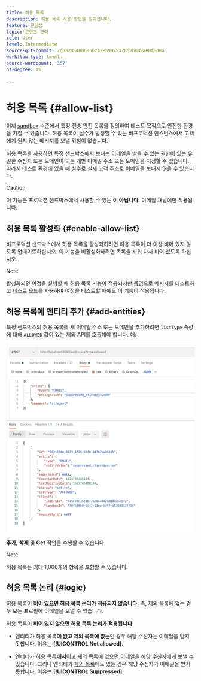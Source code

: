 ```yaml
---
title: 허용 목록
description: 허용 목록 사용 방법을 알아봅니다.
feature: 전달성
topic: 콘텐츠 관리
role: User
level: Intermediate
source-git-commit: 2d03285400b86b2c296997537852bb89ae0f6d0a
workflow-type: tm+mt
source-wordcount: '357'
ht-degree: 1%

---
```


# 허용 목록 {#allow-list}

이제 [sandbox](administration/sandboxes.md) 수준에서 특정 전송 안전 목록을 정의하여 테스트 목적으로 안전한 환경을 가질 수 있습니다. 허용 목록이 실수가 발생할 수 있는 비프로덕션 인스턴스에서 고객에게 원치 않는 메시지를 보낼 위험이 없습니다.

허용 목록을 사용하면 특정 샌드박스에서 보내는 이메일을 받을 수 있는 권한이 있는 유일한 수신자 또는 도메인이 되는 개별 이메일 주소 또는 도메인을 지정할 수 있습니다. 따라서 테스트 환경에 있을 때 실수로 실제 고객 주소로 이메일을 보내지 않을 수 있습니다.


>[!CAUTION]
>
>이 기능은 프로덕션 샌드박스에서 사용할 수 있는 **이 아닙니다.** 이메일 채널에만 적용됩니다.


## 허용 목록 활성화 {#enable-allow-list}

비프로덕션 샌드박스에서 허용 목록을 활성화하려면 허용 목록이 더 이상 비어 있지 않도록 업데이트하십시오. 이 기능을 비활성화하려면 목록을 지워 다시 비어 있도록 하십시오.

<!--
you need to make an Adobe API call.

* Using this API, you can also disable the feature at any time.

* You can update the allowed list before or after enabling the feature.

* The allowed list logic applies when the feature is enabled and if the allowed list is not empty. Learn more in [this section](#logic).

-->
>[!NOTE]
>
>활성화되면 여정을 실행할 때 허용 목록 기능이 적용되지만 [증명](preview.md#send-proofs)으로 메시지를 테스트하고 [테스트 모드](building-journeys/testing-the-journey.md)를 사용하여 여정을 테스트할 때에도 이 기능이 적용됩니다.

## 허용 목록에 엔티티 추가 {#add-entities}

특정 샌드박스의 허용 목록에 새 이메일 주소 또는 도메인을 추가하려면 `listType` 속성에 대해 `ALLOWED` 값이 있는 제외 API를 호출해야 합니다. 예:

![](assets/allow-list-api.png)

**추가**, **삭제** 및 **Get** 작업을 수행할 수 있습니다.

>[!NOTE]
>
>허용 목록은 최대 1,000개의 항목을 포함할 수 있습니다.

<!--
Learn more on making Adobe API calls in the [Experience Platform documentation](https://experienceleague.adobe.com/docs/experience-platform/landing/platform-apis/api-guide.html?lang=en).
-->


## 허용 목록 논리 {#logic}

<!-- When the allowed list is [enabled](#enable-allow-list) at the sandbox level using the API call above, the following applies.-->

허용 목록이 **비어 있으면 허용 목록 논리가 적용되지 않습니다.** 즉, [제외 목록](suppression-list.md)에 없는 경우 모든 프로필에 이메일을 보낼 수 있습니다.

허용 목록이 **비어 있지 않으면 허용 목록 논리가 적용됩니다.**

* 엔티티가 허용 목록&#x200B;**에 없고 제외 목록에 없는**&#x200B;인 경우 해당 수신자는 이메일을 받지 못합니다. 이유는 **[!UICONTROL Not allowed]**.

* 엔티티가 허용 목록&#x200B;**에서**&#x200B;이고 제외 목록에 없으면 이메일을 해당 수신자에게 보낼 수 있습니다. 그러나 엔티티가 [제외 목록](suppression-list.md)에도 있는 경우 해당 수신자가 이메일을 받지 못합니다. 이유는 **[!UICONTROL Suppressed]**.




